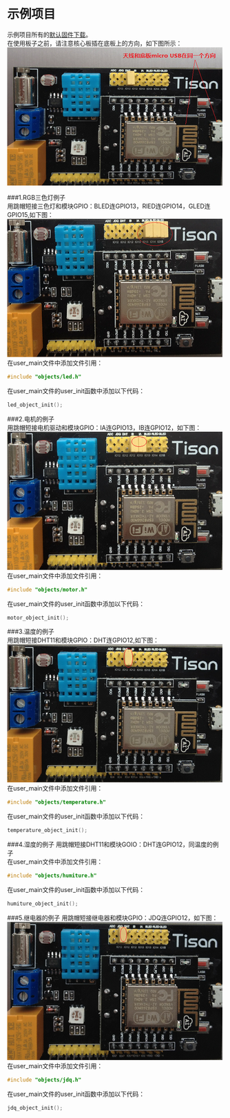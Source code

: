 # 示例项目  
示例项目所有的[默认固件下载](http://pan.baidu.com/s/1ntrMiyX)。      
在使用板子之前，请注意核心板插在底板上的方向，如下图所示：  
![核心板方向示意图](image/example-01.png)  

###1.RGB三色灯例子   
用跳帽短接三色灯和模块GPIO：BLED连GPIO13，RlED连GPIO14，GLED连GPIO15,如下图：  
![核心板方向示意图](image/example-rgb.png)  
在user_main文件中添加文件引用：  
```c 
#include "objects/led.h"  
```
在user_main文件的user_init函数中添加以下代码：  
```c
led_object_init(); 
```
###2.电机的例子  
用跳帽短接电机驱动和模块GPIO：IA连GPIO13，IB连GPIO12，如下图：  
![电机连接示意图](image/example-motor.png)   
在user_main文件中添加文件引用：  
```c 
#include "objects/motor.h"  
```
在user_main文件的user_init函数中添加以下代码：  
```c
motor_object_init(); 
```
###3.温度的例子  
用跳帽短接DHT11和模块GPIO：DHT连GPIO12,如下图：  
![温度连接示意图](image/example-dht11.png)  
在user_main文件中添加文件引用：  
```c 
#include "objects/temperature.h"  
```
在user_main文件的user_init函数中添加以下代码：  
```c
temperature_object_init(); 
```
###4.湿度的例子
用跳帽短接DHT11和模块GOIO：DHT连GPIO12，同温度的例子  
在user_main文件中添加文件引用：  
```c 
#include "objects/humiture.h"  
```
在user_main文件的user_init函数中添加以下代码：  
```c
humiture_object_init(); 
```
###5.继电器的例子
用跳帽短接继电器和模块GPIO：JDQ连GPIO12，如下图：  
![继电器连接示意图](image/example-jdq.png)  
在user_main文件中添加文件引用：  
```c 
#include "objects/jdq.h"  
```
在user_main文件的user_init函数中添加以下代码：  
```c
jdq_object_init(); 
``` 





